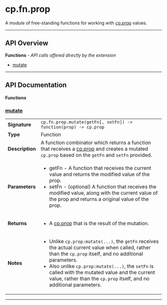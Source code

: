 # cp.fn.prop

A module of free-standing functions for working with [cp.prop](cp.prop.md) values.

---

## API Overview
**Functions** - _API calls offered directly by the extension_
 * [mutate](#mutate)


---

## API Documentation

#### Functions


### [mutate](#mutate)

|                                             |                                                                                     |
| --------------------------------------------|-------------------------------------------------------------------------------------|
| **Signature**                               | `cp.fn.prop.mutate(getFn[, setFn]) -> function(prop) -> cp.prop`                                                                    |
| **Type**                                    | Function                                                                     |
| **Description**                             | A function combinator which returns a function that receives a [cp.prop](cp.prop.md) and creates a mutated `cp.prop` based on the `getFn` and `setFn` provided.                                                                     |
| **Parameters**                              | <ul><li>getFn - A function that receives the current value and returns the modified value of the prop.</li><li>setFn - (optional) A function that receives the modified value, along with the current value of the prop and returns a original value of the prop.</li></ul> |
| **Returns**                                 | <ul><li>A [cp.prop](cp.prop.md) that is the result of the mutation.</li></ul>          |
| **Notes**                                   | <ul><li>Unlike `cp.prop:mutate(...)`, the `getFn` receives the actual current value when called, rather than the `cp.prop` itself, and no additional parameters.</li><li>Also unlike `cp.prop:mutate(...)`, the `setFn` is called with the mutated value and the current value, rather than the `cp.prop` itself, and no additional parameters.</li></ul> |

---

